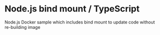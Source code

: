 # Node.js bind mount / TypeScript

Node.js Docker sample which includes bind mount to update code without re-building image
